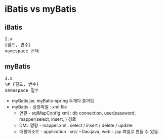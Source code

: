 # iBatis vs myBatis
## iBatis
<pre>
2.x
{필드, 변수}
namespace 선택
</pre>
## myBatis
<pre>
3.x
\# {필드, 변수}
namespace 필수
</pre>

- myBatis.jar, myBatis-spring 두개다 쓸꺼임
- myBatis - 설정파일 : xml file
  - 연결 - sqlMapConfig.xml : db connection, user/password, mapper(select, insert, ) 경로
  - DML 명령 - mapper.xml : select / insert / delete / update
  - 매핑메소드 - application : src/ ~Dao.java, web : .jsp 파일로 만들 수 있음.

